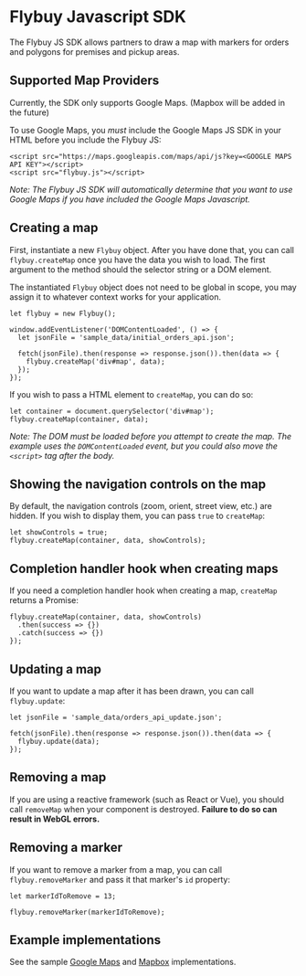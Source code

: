 # Flybuy Javascript SDK

The Flybuy JS SDK allows partners to draw a map with markers for orders and polygons for premises and pickup areas.

## Supported Map Providers

Currently, the SDK only supports Google Maps. (Mapbox will be added in the future)

To use Google Maps, you *must* include the Google Maps JS SDK in your HTML before you include the Flybuy JS:
```
<script src="https://maps.googleapis.com/maps/api/js?key=<GOOGLE MAPS API KEY"></script>
<script src="flybuy.js"></script>
```

_Note: The Flybuy JS SDK will automatically determine that you want to use Google Maps if you have included the Google Maps Javascript._

## Creating a map

First, instantiate a new `Flybuy` object. After you have done that, you can call `flybuy.createMap` once you have the data you wish to load. The first argument to the method should the selector string or a DOM element.

The instantiated `Flybuy` object does not need to be global in scope, you may assign it to whatever context works for your application.

```
let flybuy = new Flybuy();

window.addEventListener('DOMContentLoaded', () => {
  let jsonFile = 'sample_data/initial_orders_api.json';

  fetch(jsonFile).then(response => response.json()).then(data => {
    flybuy.createMap('div#map', data);
  });
});
```

If you wish to pass a HTML element to `createMap`, you can do so:

```
let container = document.querySelector('div#map');
flybuy.createMap(container, data);
```

_Note: The DOM must be loaded before you attempt to create the map. The example uses the `DOMContentLoaded` event, but you could also move the `<script>` tag after the body._

## Showing the navigation controls on the map

By default, the navigation controls (zoom, orient, street view, etc.) are hidden. If you wish to display them, you can pass `true` to `createMap`:
```
let showControls = true;
flybuy.createMap(container, data, showControls);
```

## Completion handler hook when creating maps

If you need a completion handler hook when creating a map, `createMap` returns a Promise:
```
flybuy.createMap(container, data, showControls)
  .then(success => {})
  .catch(success => {})
});
```

## Updating a map

If you want to update a map after it has been drawn, you can call `flybuy.update`:
```
let jsonFile = 'sample_data/orders_api_update.json';

fetch(jsonFile).then(response => response.json()).then(data => {
  flybuy.update(data);
});
```

## Removing a map

If you are using a reactive framework (such as React or Vue), you should call `removeMap` when your component is destroyed. **Failure to do so can result in WebGL errors.**

## Removing a marker

If you want to remove a marker from a map, you can call `flybuy.removeMarker` and pass it that marker's `id` property:
```
let markerIdToRemove = 13;

flybuy.removeMarker(markerIdToRemove);
```

## Example implementations

See the sample [Google Maps](google.html) and [Mapbox](mapbox.html) implementations.
